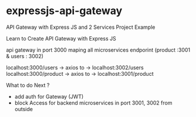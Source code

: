 # expressjs-api-gateway
API Gateway with Express JS and 2 Services Project Example

Learn to Create API Gateway with Express JS

api gateway in port 3000 maping all microservices endporint (product :3001 & users : 3002)

localhost:3000/users -> axios to -> localhost:3002/users
localhost:3000/product -> axios to -> localhost:3001/product

What to do Next ?
- add auth for Gateway (JWT)
- block Access for backend microservices in port 3001, 3002 from outside


